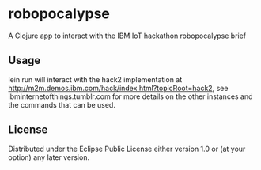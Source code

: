 # robopocalypse

A Clojure app to interact with the IBM IoT hackathon robopocalypse brief

## Usage

lein run will interact with the hack2 implementation at http://m2m.demos.ibm.com/hack/index.html?topicRoot=hack2, see ibminternetofthings.tumblr.com for more details on the other instances and the commands that can be used.

## License

Distributed under the Eclipse Public License either version 1.0 or (at
your option) any later version.
